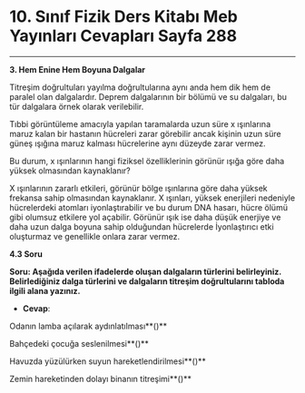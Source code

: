 # 10. Sınıf Fizik Ders Kitabı Meb Yayınları Cevapları Sayfa 288

---

**3. Hem Enine Hem Boyuna Dalgalar**

Titreşim doğrultuları yayılma doğrultularına aynı anda hem dik hem de paralel olan dalgalardır. Deprem dalgalarının bir bölümü ve su dalgaları, bu tür dalgalara örnek olarak verilebilir.

Tıbbi görüntüleme amacıyla yapılan taramalarda uzun süre x ışınlarına maruz kalan bir hastanın hücreleri zarar görebilir ancak kişinin uzun süre güneş ışığına maruz kalması hücrelerine aynı düzeyde zarar vermez.

 Bu durum, x ışınlarının hangi fiziksel özelliklerinin görünür ışığa göre daha yüksek olmasından kaynaklanır?

X ışınlarının zararlı etkileri, görünür bölge ışınlarına göre daha yüksek frekansa sahip olmasından kaynaklanır. X ışınları, yüksek enerjileri nedeniyle hücrelerdeki atomları iyonlaştırabilir ve bu durum DNA hasarı, hücre ölümü gibi olumsuz etkilere yol açabilir. Görünür ışık ise daha düşük enerjiye ve daha uzun dalga boyuna sahip olduğundan hücrelerde İyonlaştırıcı etki oluşturmaz ve genellikle onlara zarar vermez.

**4.3 Soru**

**Soru: Aşağıda verilen ifadelerde oluşan dalgaların türlerini belirleyiniz. Belirlediğiniz dalga türlerini ve dalgaların titreşim doğrultularını tabloda ilgili alana yazınız.**

-   **Cevap**:

Odanın lamba açılarak aydınlatılması**()**

 Bahçedeki çocuğa seslenilmesi**()**

 Havuzda yüzülürken suyun hareketlendirilmesi**()**

 Zemin hareketinden dolayı binanın titreşimi**()**